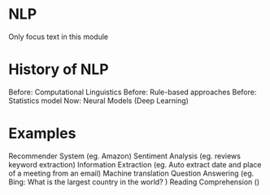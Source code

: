 # NLP
Only focus text in this module
# History of NLP
Before: Computational Linguistics
Before: Rule-based approaches
Before: Statistics model
Now: Neural Models (Deep Learning)

# Examples
Recommender System (eg. Amazon)
Sentiment Analysis (eg. reviews keyword extraction)
Information Extraction (eg. Auto extract date and place of a meeting from an email)
Machine translation
Question Answering (eg. Bing: What is the largest country in the world? )
Reading Comprehension ()